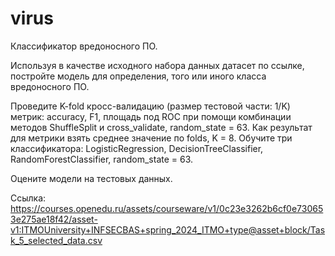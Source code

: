 # virus
Классификатор вредоносного ПО.

Используя в качестве исходного набора данных датасет по ссылке, постройте модель для определения, того или иного класса вредоносного ПО.

Проведите K-fold кросс-валидацию (размер тестовой части: 1/K) метрик: accuracy, F1, площадь под ROC при помощи комбинации методов ShuffleSplit и cross_validate, random_state = 63. Как результат для метрики взять среднее значение по folds, K = 8. Обучите три классификатора: LogisticRegression, DecisionTreeClassifier, RandomForestClassifier, random_state = 63.

Оцените модели на тестовых данных.

Ссылка: https://courses.openedu.ru/assets/courseware/v1/0c23e3262b6cf0e730653e275ae18f42/asset-v1:ITMOUniversity+INFSECBAS+spring_2024_ITMO+type@asset+block/Task_5_selected_data.csv
